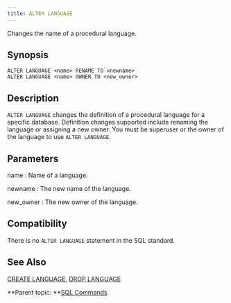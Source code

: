 ```yaml
---
title: ALTER LANGUAGE 
---
```


Changes the name of a procedural language.

## <a id="section2"></a>Synopsis 

``` {#sql_command_synopsis}
ALTER LANGUAGE <name> RENAME TO <newname>
ALTER LANGUAGE <name> OWNER TO <new_owner>
```

## <a id="section3"></a>Description 

`ALTER LANGUAGE` changes the definition of a procedural language for a specific database. Definition changes supported include renaming the language or assigning a new owner. You must be superuser or the owner of the language to use `ALTER LANGUAGE`.

## <a id="section4"></a>Parameters 

name
:   Name of a language.

newname
:   The new name of the language.

new\_owner
:   The new owner of the language.

## <a id="section5"></a>Compatibility 

There is no `ALTER LANGUAGE` statement in the SQL standard.

## <a id="section6"></a>See Also 

[CREATE LANGUAGE](CREATE_LANGUAGE.html), [DROP LANGUAGE](DROP_LANGUAGE.html)

**Parent topic: **[SQL Commands](../sql_commands/sql_ref.html)


